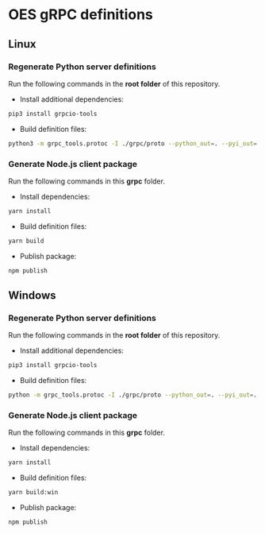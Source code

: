 # OES gRPC definitions

## Linux

### Regenerate Python server definitions

Run the following commands in the **root folder** of this repository.

- Install additional dependencies:

```bash
pip3 install grpcio-tools
```

- Build definition files:

```bash
python3 -m grpc_tools.protoc -I ./grpc/proto --python_out=. --pyi_out=. --grpc_python_out=. ./grpc/proto/openelevationservice/server/grpc/openelevation.proto
```

### Generate Node.js client package

Run the following commands in this **grpc** folder.

- Install dependencies:

```bash
yarn install
```

- Build definition files:

```bash
yarn build
```

- Publish package:

```bash
npm publish
```

## Windows

### Regenerate Python server definitions

Run the following commands in the **root folder** of this repository.

- Install additional dependencies:

```bash
pip3 install grpcio-tools
```

- Build definition files:

```bash
python -m grpc_tools.protoc -I ./grpc/proto --python_out=. --pyi_out=. --grpc_python_out=. ./grpc/proto/openelevationservice/server/grpc/openelevation.proto
```

### Generate Node.js client package

Run the following commands in this **grpc** folder.

- Install dependencies:

```bash
yarn install
```

- Build definition files:

```bash
yarn build:win
```

- Publish package:

```bash
npm publish
```
